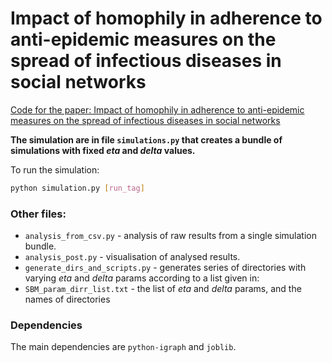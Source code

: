 # Impact of homophily in adherence to anti-epidemic measures on the spread of infectious diseases in social networks
[Code for the paper: Impact of homophily in adherence to anti-epidemic measures on the spread of infectious diseases in social networks](https://arxiv.org/html/2507.13848v1)

**The simulation are in file `simulations.py` that creates a bundle of simulations with fixed *eta* and *delta* values.**

To run the simulation:

```bash
python simulation.py [run_tag]
```



### Other files:

* `analysis_from_csv.py` - analysis of raw results from a single simulation bundle.
* `analysis_post.py` - visualisation of analysed results.
* `generate_dirs_and_scripts.py` - generates series of directories with varying *eta* and *delta* params according to a list given in:
* `SBM_param_dirr_list.txt` - the list of *eta* and *delta* params, and the names of directories

### Dependencies

The main dependencies are `python-igraph` and `joblib`.
